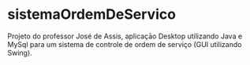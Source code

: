 # sistemaOrdemDeServico

Projeto do professor José de Assis, aplicaçāo Desktop utilizando Java e MySql para um sistema de controle de ordem de serviço 
(GUI utilizando Swing).
